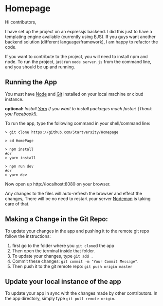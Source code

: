 # Homepage
Hi contributors,

I have set up the project on an expressjs backend. I did this just to have a templating engine available (currently using EJS). If you guys
want another backend solution (different language/framework), I am happy to refactor the code.

If you want to contribute to the project, you will need to install npm and node.
To run the project, just run `node server.js` from the command line, and you should be up and running.

## Running the App

You must have [Node](https://nodejs.org/en/download/) and [Git](https://git-scm.com/downloads)
installed on your local machine or cloud instance.

**optional:**
*Install [Yarn](https://yarnpkg.com/en/docs/install) if you want to install packages much faster! (Thank you Facebook!).*

To run the app, type the following command in your shell/command line:
```
> git clone https://github.com/Startversity/Homepage

> cd HomePage

> npm install
#or
> yarn install

> npm run dev
#or
> yarn dev
```
Now open up http://localhost:8080 on your browser.

Any changes to the files will auto-refresh the browser and effect the changes, There will be no need to restart your server [Nodemon](https://nodemon.io/) is taking care of that.

## Making a Change in the Git Repo:

To update your changes in the app and pushing it to the remote git repo follow the instructions:
1. first go to the folder where you `git clone`d the app
2. Then open the terminal inside that folder.
3. To update your changes, type `git add .`
4. Commit these changes: `git commit -m "Your Commit Message"`.
5. Then push it to the git remote repo: `git push origin master`

## Update your local instance of the app

To update your app in sync with the changes made by other contributors. In the app directory, simply type `git pull remote origin`.
